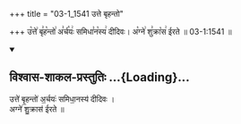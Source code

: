 +++
title = "03-1_1541 उत्ते बृहन्तो"

+++
उ꣡त्ते꣢ बृ꣣ह꣡न्तो꣢ अ꣣र्च꣡यः꣢ समिधा꣣न꣡स्य꣢ दीदिवः। अ꣡ग्ने꣢ शु꣣क्रा꣡स꣢ ईरते ॥ 03-1:1541 ॥

<div class="js_include" newlevelforh1="2" title="विश्वास-शाकल-प्रस्तुतिः" unfilled url="/vedAH_Rk/shAkalam/saMhitA/vishvAsa-prastutiH/08/044/04_utte_bRhanto.md">
<details open><summary><h2>विश्वास-शाकल-प्रस्तुतिः ...{Loading}...</h2></summary>


उत्ते॑ बृ॒हन्तो॑ अ॒र्चयः॑ समिधा॒नस्य॑ दीदिवः ।  
अग्ने॑ शु॒क्रास॑ ईरते ॥

</details>
</div>